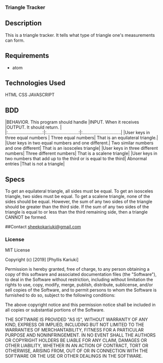 ### Triangle Tracker

## Description

This is a triangle tracker. It tells what type of triangle one's measurements can form.

## Requirements

* atom


## Technologies Used
HTML
CSS
JAVASCRIPT


## BDD
|BEHAVIOR. This program should handle |INPUT. When it receives |OUTPUT. It should return. |
|:............................:|:..........................:|:...............................|
|User keys in three equal numbers | Three equal numbers| That is an equilateral triangle.|
|User keys in two equal numbers and one different.| Two similar numbers and one different| That is an isosceles triangle|
|User keys in three different numbers| Three different numbers| That is a scalene triangle|
|User keys in two numbers that add up to the third or is equal to the third| Abnormal entries |That is not a triangle|


## Specs
To get an equilateral triangle, all sides must be equal.
To get an isosceles triangle, two sides must be equal.
To get a scalene triangle, none of the sides should be equal. However, the sum of any two sides of the triangle should be greater than the third side.
If the sum of any two sides of the triangle is equal to or less than the third remaining side, then a triangle CANNOT be formed.

##Contact
sheekokariuki@gmail.com

### License

MIT License

Copyright (c) [2019] [Phyllis Kariuki]

Permission is hereby granted, free of charge, to any person obtaining a copy
of this software and associated documentation files (the "Software"), to deal
in the Software without restriction, including without limitation the rights
to use, copy, modify, merge, publish, distribute, sublicense, and/or sell
copies of the Software, and to permit persons to whom the Software is
furnished to do so, subject to the following conditions:

The above copyright notice and this permission notice shall be included in all
copies or substantial portions of the Software.

THE SOFTWARE IS PROVIDED "AS IS", WITHOUT WARRANTY OF ANY KIND, EXPRESS OR
IMPLIED, INCLUDING BUT NOT LIMITED TO THE WARRANTIES OF MERCHANTABILITY,
FITNESS FOR A PARTICULAR PURPOSE AND NONINFRINGEMENT. IN NO EVENT SHALL THE
AUTHORS OR COPYRIGHT HOLDERS BE LIABLE FOR ANY CLAIM, DAMAGES OR OTHER
LIABILITY, WHETHER IN AN ACTION OF CONTRACT, TORT OR OTHERWISE, ARISING FROM,
OUT OF OR IN CONNECTION WITH THE SOFTWARE OR THE USE OR OTHER DEALINGS IN THE
SOFTWARE.

